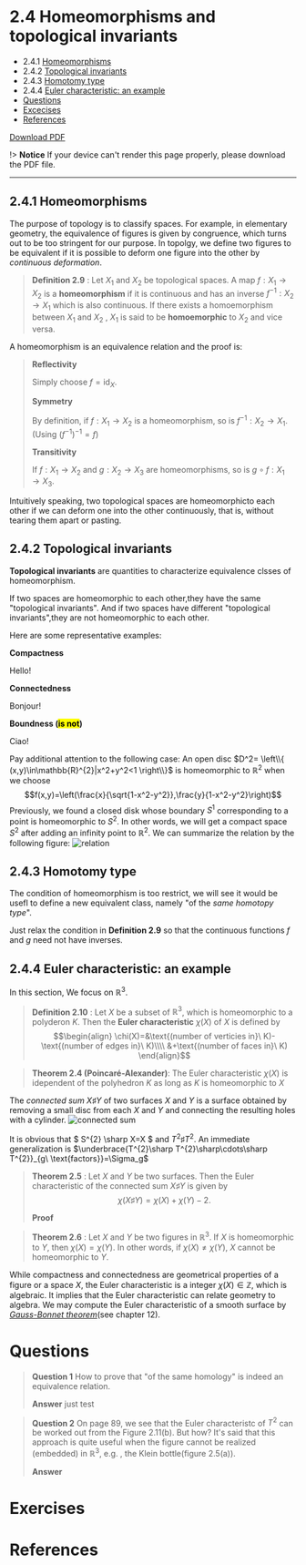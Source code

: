 # 2.4 Homeomorphisms and topological invariants

- 2.4.1 [Homeomorphisms](#_241-homeomorphisms)
- 2.4.2 [Topological invariants](#_242-topological-invariants)
- 2.4.3 [Homotomy type](#_243-homotomy-type)
- 2.4.4 [Euler characteristic: an example](#_244-euler-characteristic-an-example)
- [Questions](#questions)
- [Excecises](#exercises)
- [References](#references)


<a href="//pdfcrowd.com/url_to_pdf/?width=210mm&height=297mm"
   onclick="if(!this.p)href+='&url='+encodeURIComponent(location.href);this.p=1">Download PDF
   <i class="fa fa-file-pdf-o" style="font-size:24px;color:red"></i>
</a>

!> **Notice** If your device can't render this page properly, please download the PDF file.

---

## 2.4.1 Homeomorphisms
The purpose of topology is to classify spaces. 
For example, in elementary geometry, the equivalence of figures is given by congruence, which turns out to be too stringent for our purpose.
In topolgy, we define two figures to be equivalent if it is possible to deform one figure into the other by *continuous deformation*.
> 
> **Definition 2.9** : Let $X_1$ and $X_2$ be topological spaces. A map $f : X_{1}\rightarrow X_{2}$ is a **homeomorphism** if it is continuous and has an inverse $f^{-1}:X_{2}\rightarrow X_{1}$ which is also continuous. If there exists a homoemorphism between $X_1$ and $X_2$ , $X_1$ is said to be **homoemorphic** to $X_2$ and vice versa. 
> 

A homeomorphism is an equivalence relation and the proof is:


>**Reflectivity**
>
>Simply choose $f=\text{id}_X$.
>
>**Symmetry**
>
>By definition, if $f : X_1 \rightarrow X_2$ is a homeomorphism, so is $f^{-1} : X_2 \rightarrow X_1$. (Using $(f^{-1})^{-1}=f$)
>
>**Transitivity**
>
>If $f : X_1 \rightarrow X_2$ and $g : X_2 \rightarrow X_3$ are homeomorphisms, so is $g\circ f : X_1\rightarrow X_3$.$$\tag*{$\blacksquare$}$$


Intuitively speaking, two topological spaces are homeomorphicto each other if we can deform one into the other continuously, that is, without tearing them apart or pasting.

## 2.4.2 Topological invariants

**Topological invariants** are quantities to characterize equivalence clsses of homeomorphism.


If two spaces are homeomorphic to each other,they have the same "topological invariants". And if two spaces have different "topological invariants",they are not homeomorphic to each other.


Here are some representative examples:

**Compactness**

Hello!

**Connectedness**

Bonjour!


**Boundness (<mark>is not</mark>)**

Ciao!


Pay additional attention to the following case:
An open disc  $D^2=  \left\\{ (x,y)\in\mathbb{R}^{2}|x^2+y^2<1 \right\\}$ is homeomorphic to $\mathbb{R}^2$ when we choose 
$$f(x,y)=\left(\frac{x}{\sqrt{1-x^2-y^2}},\frac{y}{1-x^2-y^2}\right)$$
Previously, we found a closed disk whose boundary $S^1$ corresponding to a point is homeomorphic to $S^2$. In other words, we will get a compact space $S^2$ after adding an infinity point to $\mathbb{R}^2$. We can summarize the relation by the following figure:
![relation](https://gitee.com/spaceofzsj/pictures/raw/master/cd20220227.png)


## 2.4.3 Homotomy type

The condition of  homeomorphism is too restrict, we will see it would be usefl to define a new equivalent class, namely "of the *same homotopy type*".

Just relax the condition in **Definition 2.9** so that the continuous functions $f$ and $g$ need not have inverses.

## 2.4.4 Euler characteristic: an example
In this section, We focus on $\mathbb{R}^3$. 
> **Definition 2.10** : Let $X$ be a subset of $\mathbb{R}^3$, which is homeomorphic to a polyderon $K$. Then the **Euler characteristic** $\chi(X)$ of $X$ is defined by
> $$\begin{align}
\chi(X)=&\text{(number of verticies in}\ K)-\text{(number of edges in}\ K)\\\\
&+\text{(number of faces in}\ K)
\end{align}$$ 

> **Theorem 2.4 (Poincaré-Alexander)**: The Euler characteristic $\chi(X)$ is idependent of the polyhedron $K$ as long as $K$ is homeomorphic to $X$

The *connected sum* $X \sharp Y$ of two surfaces $X$ and $Y$ is a surface obtained by removing a small disc from each $X$ and $Y$ and connecting the resulting holes with a cylinder.
![connected sum](https://gitee.com/spaceofzsj/pictures/raw/master/20220226130653.png)

It is obvious that $ S^{2} \sharp X=X $ and $T^{2}\sharp T^{2}$. An immediate generalization is $\underbrace{T^{2}\sharp T^{2}\sharp\cdots\sharp T^{2}}_{g\ \text{factors}}=\Sigma_g$



> **Theorem 2.5** : Let $X$ and $Y$ be two surfaces. Then the Euler characteristic of the connected sum $X\sharp Y$ is given by
> $$\chi(X\sharp Y)=\chi(X)+\chi(Y)-2.$$
>
>**Proof**





> **Theorem 2.6** : Let $X$ and $Y$ be two figures in $\mathbb{R}^3$. If $X$ is homeomorphic to $Y$, then $\chi(X)=\chi(Y)$. In other words, if $\chi(X)\neq\chi(Y)$, $X$ cannot be homeomorphic to $Y$.

While compactness and connectedness are geometrical properties of a figure or a space $X$, the Euler characteristic is a integer $\chi(X)\in\mathbb{Z}$, which is algebraic. It implies that the Euler characteristic can relate geometry to algebra. We may compute the Euler characteristic of a smooth surface by [*Gauss-Bonnet theorem*](https://en.wikipedia.org/wiki/Gauss%E2%80%93Bonnet_theorem?oldformat=true)(see chapter 12).

# Questions

>**Question 1**
>How to prove that "of the same homology" is indeed an equivalence relation.
>
>**Answer**
>just test


>**Question 2**
>On page 89, we see that the Euler characteristc of $T^{2}$ can be worked out from the Figure 2.11(b). But how?
>It's said that this approach is quite useful when the figure cannot be realized (embedded) in $\mathbb{R}^3$, e.g. , the Klein bottle(figure 2.5(a)).
>
>**Answer**



# Exercises

# References


